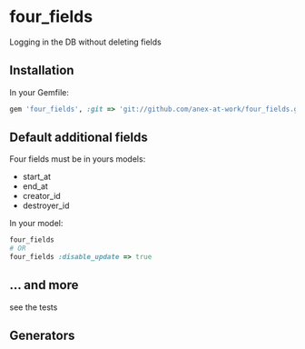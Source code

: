 # four_fields

Logging in the DB without deleting fields

## Installation

In your Gemfile:
```ruby
gem 'four_fields', :git => 'git://github.com/anex-at-work/four_fields.git'
```

## Default additional fields

Four fields must be in yours models:

* start_at
* end_at
* creator_id
* destroyer_id

In your model:
```ruby
four_fields
# OR
four_fields :disable_update => true
```

## ... and more

see the tests

## Generators
